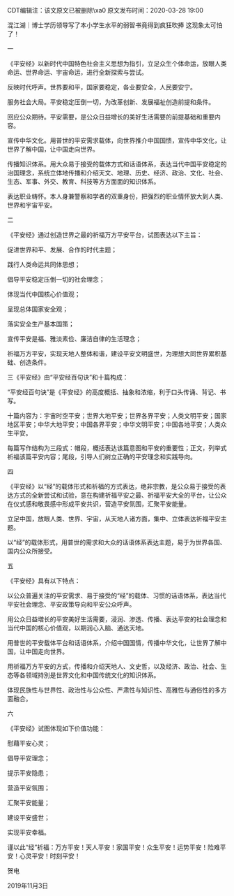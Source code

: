 CDT编辑注：该文原文已被删除\xa0 原文发布时间：2020-03-28 19:00

混江湖｜博士学历领导写了本小学生水平的弱智书竟得到疯狂吹捧 这现象太可怕了！ 

一

《平安经》以新时代中国特色社会主义思想为指引，立足众生个体命运，放眼人类命运、世界命运、宇宙命运，进行全新探索与尝试。

反映时代呼声。世界要和平，国家要稳定，各业要安全，人民要安宁。

服务社会大局。平安稳定压倒一切，为改革创新、发展福祉创造前提和条件。

回应公众期待。平安需要，是公众日益增长的美好生活需要的前提基础和重要内容。

宣传中华文化。用普世的平安需求载体，向世界推介中国国愦，宣传中华文化，让世界了解中国，让中国走向世界。

传播知识体系。用大众易于接受的载体方式和话语体系，表达当代中国平安稳定的治国理念，系统立体地传播和介绍天文、地理、历史、经济、政治、文化、社会、生态、军事、外交、教育、科技等方方面面的知识体系。

表达职业帱怀。本人身兼警察和学者的双重身份，把强烈的职业情怀放大到人类、世界和宇宙平安。

二

《平安经》通过创造世界之最的祈福万方平安平台，试图表达以下主旨：

促进世界和平、发展、合作的时代主题；

践行人类命运共同体思想；

倡导平安稳定压倒一切的社会理念；

体现当代中国核心价值观；

呈现总体国家安全观；

落实安全生产基本国策；

宣传平安是福、雅淡素俭、廉洁自律的生活理念；

祈福万方平安，实现天地人整体和谐，建设平安文明盛世，为理想大同世界累积基础、创造条件。

三《平安经》由“平安经百句诀”和十篇构成：

“平安经百句诀”是《平安经》的高度概括、抽象和浓缩，利于口头传诵、背记、书写。

十篇内容为：宇宙时空平安；世界大地平安；世界各界平安；人类文明平安；国家地区平安；中华大地平安；中国各界平安；中华文明平安；中国各地平安；人类众生平安。

每篇写作结构为三段式：帽段，概括表达该篇意图和平安的重要性；正文，列举式祈福该篇平安内容；尾段，引导人们树立正确的平安理念和实践导向。

四

《平安经》以“经”的载体形式和祈福的方式表达，绝非宗教，是公众易于接受的表达方式的全新尝试和试验，意在构建祈福平安之最、祈福平安大全的平台，让公众在仪式感和敬畏感中形成平安共识，营造平安氛围，汇聚平安能量。

立足中国，放眼人类、世界、宇宙，从天地人诸方面，集中、立体表达祈福平安主题。

以“经”的载体形式，用普世的需求和大众的话语体系表达主题，易于为世界各国、国内公众所接受。

五

《平安经》具有以下特点：

以公众普遍关注的平安需求、易于接受的“经”的载体、习惯的话语体系，表达当代平安社会理念、平安政策导向和平安公众呼声。

用公众日益増长的平安美好生活需要，浸润、渗透、传播、表达平安的社会理念和当代中国的核心价值观，以期润心入脑、通达天地。

用普世的平安载体平台和话语体系，介绍中国国情，传播中华文化，让世界了解中国，让中国走向世界。

用祈福万方平安的方式，传播和介绍天地人、文史哲，以及经济、政治、社会、生态等各领域持別是世界文化和中国传统文化的知识体系。

体现民族性与世界性、政治性与公众性、严肃性与知识性、高雅性与通俗性的多方面融合。

六

《平安经》试图体现如下价值功能：

慰藉平安心灵；

倡导平安理念；

提示平安隐患；

营造平安氛围；

汇聚平安能量；

建设平安盛世；

实现平安幸福。

谨以此“经”祈福：万方平安！天人平安！家国平安！众生平安！运势平安！险难平安！心灵平安！时刻平安！

贺电

2019年11月3日


